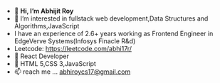 - 👋 **Hi, I’m Abhijit Roy**
- 👀 I’m interested in fullstack web development,Data Structures and Algorithms,JavaScript
-  I have an experience of 2.6+ years working as Frontend Engineer in EdgeVerve Systems(Infosys Finacle R&d)
-  Leetcode: https://leetcode.com/abhi17r/
- 🌱 React Developer
- 💞️ HTML 5,CSS 3,JavaScript
- 📫 reach me ... abhiroycs17@gmail.com

<!---
Abhiroy17/Abhiroy17 is a ✨ special ✨ repository because its `README.md` (this file) appears on your GitHub profile.
You can click the Preview link to take a look at your changes.
--->
